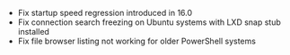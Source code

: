 - Fix startup speed regression introduced in 16.0
- Fix connection search freezing on Ubuntu systems with LXD snap stub installed
- Fix file browser listing not working for older PowerShell systems
